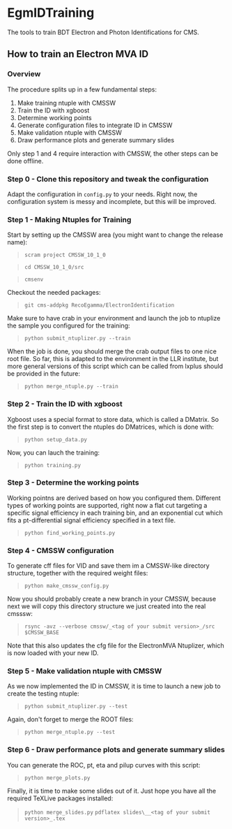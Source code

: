 # EgmIDTraining
The tools to train BDT Electron and Photon Identifications for CMS.

## How to train an Electron MVA ID

### Overview

The procedure splits up in a few fundamental steps:

1. Make training ntuple with CMSSW
2. Train the ID with xgboost
3. Determine working points
4. Generate configuration files to integrate ID in CMSSW
5. Make validation ntuple with CMSSW
6. Draw performance plots and generate summary slides

Only step 1 and 4 require interaction with CMSSW, the other steps can be done offline.

### Step 0 - Clone this repository and tweak the configuration

Adapt the configuration in `config.py` to your needs. Right now, the configuration system is messy and incomplete, but this will be improved.

### Step 1 - Making Ntuples for Training

Start by setting up the CMSSW area (you might want to change the release name):

> `scram project CMSSW_10_1_0`

> `cd CMSSW_10_1_0/src`

> `cmsenv`

Checkout the needed packages:

> `git cms-addpkg RecoEgamma/ElectronIdentification`

Make sure to have crab in your environment and launch the job to ntuplize the sample you configured for the training:

> `python submit_ntuplizer.py --train`

When the job is done, you should merge the crab output files to one nice root file. So far, this is adapted to the environment in the LLR institute, but more general versions of this script which can be called from lxplus should be provided in the future:

> `python merge_ntuple.py --train`

### Step 2 - Train the ID with xgboost

Xgboost uses a special format to store data, which is called a DMatrix. So the first step is to convert the ntuples do DMatrices, which is done with:

> `python setup_data.py`

Now, you can lauch the training:

> `python training.py`

### Step 3 - Determine the working points

Working pointns are derived based on how you configured them. Different types of working points are supported, right now a flat cut targeting a specific signal efficiency in each training bin, and an exponential cut which fits a pt-differential signal efficiency specified in a text file.

> `python find_working_points.py`

### Step 4 - CMSSW configuration

To generate cff files for VID and save them im a CMSSW-like directory structure, together with the required weight files:

> `python make_cmssw_config.py`

Now you should probably create a new branch in your CMSSW, because next we will copy this directory structure we just created into the real cmsssw:

> `rsync -avz --verbose cmssw/_<tag of your submit version>_/src $CMSSW_BASE`

Note that this also updates the cfg file for the ElectronMVA Ntuplizer, which is now loaded with your new ID.

### Step 5 - Make validation ntuple with CMSSW

As we now implemented the ID in CMSSW, it is time to launch a new job to create the testing ntuple:

> `python submit_ntuplizer.py --test`

Again, don't forget to merge the ROOT files:

> `python merge_ntuple.py --test`

### Step 6 - Draw performance plots and generate summary slides

You can generate the ROC, pt, eta and pilup curves with this script:

> `python merge_plots.py`

Finally, it is time to make some slides out of it. Just hope you have all the required TeXLive packages installed:

> `python merge_slides.py`
> `pdflatex slides\__<tag of your submit version>_.tex`
